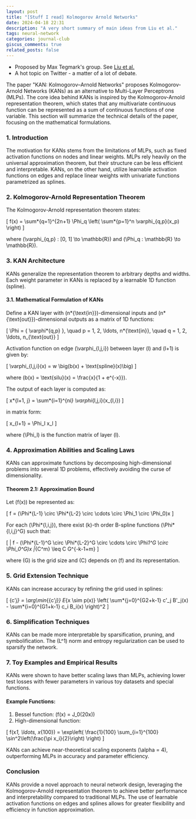```yaml
---
layout: post
title: "[Stuff I read] Kolmogorov Arnold Networks"
date: 2024-04-18 22:31
description: "A very short summary of main ideas from Liu et al."
tags: neural-network
categories: journal-club
giscus_comments: true
related_posts: false
---
```


- Proposed by Max Tegmark's group. See [Liu et al.](https://arxiv.org/abs/2404.19756)
- A hot topic on Twitter - a matter of a lot of debate.

The paper "KAN: Kolmogorov–Arnold Networks" proposes Kolmogorov-Arnold Networks (KANs) as an alternative to Multi-Layer Perceptrons (MLPs). The core idea behind KANs is inspired by the Kolmogorov-Arnold representation theorem, which states that any multivariate continuous function can be represented as a sum of continuous functions of one variable. This section will summarize the technical details of the paper, focusing on the mathematical formulations.

### 1. Introduction

The motivation for KANs stems from the limitations of MLPs, such as fixed activation functions on nodes and linear weights. MLPs rely heavily on the universal approximation theorem, but their structure can be less efficient and interpretable. KANs, on the other hand, utilize learnable activation functions on edges and replace linear weights with univariate functions parametrized as splines.

### 2. Kolmogorov-Arnold Representation Theorem

The Kolmogorov-Arnold representation theorem states:

\[
f(x) = \sum*{q=1}^{2n+1} \Phi_q \left( \sum*{p=1}^n \varphi\_{q,p}(x_p) \right)
\]

where \(\varphi\_{q,p} : [0, 1] \to \mathbb{R}\) and \(\Phi_q : \mathbb{R} \to \mathbb{R}\).

### 3. KAN Architecture

KANs generalize the representation theorem to arbitrary depths and widths. Each weight parameter in KANs is replaced by a learnable 1D function (spline).

#### 3.1. Mathematical Formulation of KANs

Define a KAN layer with \(n*{\text{in}}\)-dimensional inputs and \(n*{\text{out}}\)-dimensional outputs as a matrix of 1D functions:

\[
\Phi = \{ \varphi*{q,p} \}, \quad p = 1, 2, \ldots, n*{\text{in}}, \quad q = 1, 2, \ldots, n\_{\text{out}}
\]

Activation function on edge \(\varphi\_{l,j,i}\) between layer \(l\) and \(l+1\) is given by:

\[
\varphi\_{l,j,i}(x) = w \big(b(x) + \text{spline}(x)\big)
\]

where \(b(x) = \text{silu}(x) = \frac{x}{1 + e^{-x}}\).

The output of each layer is computed as:

\[
x*{l+1, j} = \sum*{i=1}^{n*l} \varphi*{l,j,i}(x\_{l,i})
\]

in matrix form:

\[
x\_{l+1} = \Phi_l x_l
\]

where \(\Phi_l\) is the function matrix of layer \(l\).

### 4. Approximation Abilities and Scaling Laws

KANs can approximate functions by decomposing high-dimensional problems into several 1D problems, effectively avoiding the curse of dimensionality.

#### Theorem 2.1: Approximation Bound

Let \(f(x)\) be represented as:

\[
f = (\Phi*{L-1} \circ \Phi*{L-2} \circ \cdots \circ \Phi_1 \circ \Phi_0)x
\]

For each \(\Phi*{l,i,j}\), there exist \(k\)-th order B-spline functions \(\Phi*{l,i,j}^G\) such that:

\[
\| f - (\Phi*{L-1}^G \circ \Phi*{L-2}^G \circ \cdots \circ \Phi*1^G \circ \Phi_0^G)x \|*{C^m} \leq C G^{-k-1+m}
\]

where \(G\) is the grid size and \(C\) depends on \(f\) and its representation.

### 5. Grid Extension Technique

KANs can increase accuracy by refining the grid used in splines:

\[
\{c'_j\} = \arg\min_{\{c'_j\}} E_{x \sim p(x)} \left( \sum*{j=0}^{G2+k-1} c'\_j B'\_j(x) - \sum*{i=0}^{G1+k-1} c_i B_i(x) \right)^2
\]

### 6. Simplification Techniques

KANs can be made more interpretable by sparsification, pruning, and symbolification. The \(L^1\) norm and entropy regularization can be used to sparsify the network.

### 7. Toy Examples and Empirical Results

KANs were shown to have better scaling laws than MLPs, achieving lower test losses with fewer parameters in various toy datasets and special functions.

#### Example Functions:

1. Bessel function: \(f(x) = J_0(20x)\)
2. High-dimensional function:

\[
f(x*1, \ldots, x*{100}) = \exp\left( \frac{1}{100} \sum\_{i=1}^{100} \sin^2\left(\frac{\pi x_i}{2}\right) \right)
\]

KANs can achieve near-theoretical scaling exponents \(\alpha = 4\), outperforming MLPs in accuracy and parameter efficiency.

### Conclusion

KANs provide a novel approach to neural network design, leveraging the Kolmogorov-Arnold representation theorem to achieve better performance and interpretability compared to traditional MLPs. The use of learnable activation functions on edges and splines allows for greater flexibility and efficiency in function approximation.
